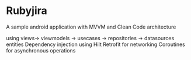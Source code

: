 # Rubyjira
A sample android application with MVVM and Clean Code architecture

 using views-> viewmodels -> usecases -> repositories -> datasources
 entities 
 Dependency injection using Hilt
 Retrofit for networking
 Coroutines for asynchronous operations
